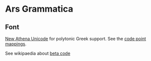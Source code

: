 # Ars Grammatica

## Font
[New Athena Unicode](http://apagreekkeys.org/NAUdownload.html) for polytonic Greek support.
See the [code point mappings]((http://apagreekkeys.org/fonts/NAUcmap3_2.txt)).

See wikipaedia about [beta code](http://en.wikipedia.org/wiki/Beta_code)
